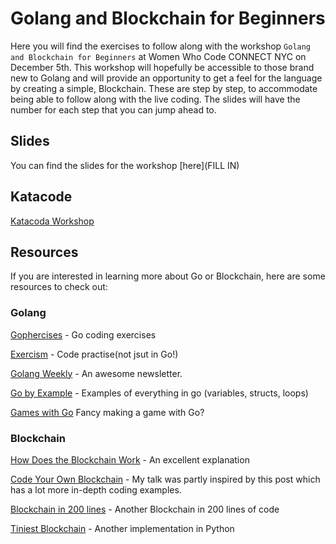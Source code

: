 # Golang and Blockchain for Beginners

Here you will find the exercises to follow along with the workshop `Golang and Blockchain for Beginners` at Women Who Code CONNECT NYC on December 5th. This workshop will hopefully be accessible to those brand new to Golang and will provide an opportunity to get a feel for the language by creating a simple, Blockchain. These are step by step, to accommodate being able to follow along with the live coding. The slides will have the number for each step that you can jump ahead to.


## Slides

You can find the slides for the workshop [here](FILL IN)

## Katacode

[Katacoda Workshop](http://bit.ly/2OCaB4O)

## Resources

If you are interested in learning more about Go or Blockchain, here are some resources to check out:

### Golang

[Gophercises](https://gophercises.com/) - Go coding exercises

[Exercism](https://exercism.io/) - Code practise(not jsut in Go!)

[Golang Weekly](https://golangweekly.com/) - An awesome newsletter.

[Go by Example](https://gobyexample.com/) - Examples of everything in go (variables, structs, loops)

[Games with Go](https://gameswithgo.org/) Fancy making a game with Go?

### Blockchain

[How Does the Blockchain Work](https://onezero.medium.com/how-does-the-blockchain-work-98c8cd01d2ae) - An excellent explanation

[Code Your Own Blockchain](https://medium.com/@mycoralhealth/code-your-own-blockchain-in-less-than-200-lines-of-go-e296282bcffc) - My talk was partly inspired by this post which has a lot more in-depth coding examples.

[Blockchain in 200 lines](https://medium.com/@lhartikk/a-blockchain-in-200-lines-of-code-963cc1cc0e54) - Another Blockchain in 200 lines of code

[Tiniest Blockchain](https://medium.com/crypto-currently/lets-build-the-tiniest-blockchain-e70965a248b) - Another implementation in Python
